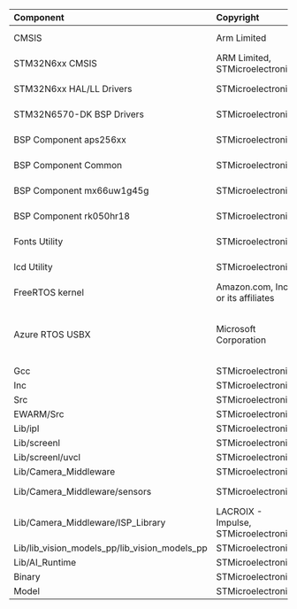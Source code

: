 | Component                                     | Copyright                                 | License                                       |
|:---------                                     |:----------                                |:-------                                       |
| CMSIS                                         | Arm Limited                               | Apache-2.0                                    |
| STM32N6xx CMSIS                               | ARM Limited, STMicroelectronics           | Apache-2.0                                    |
| STM32N6xx HAL/LL Drivers                      | STMicroelectronics                        | BSD-3-Clause                                  |
| STM32N6570-DK BSP Drivers                     | STMicroelectronics                        | BSD-3-Clause                                  |
| BSP Component aps256xx                        | STMicroelectronics                        | BSD-3-Clause                                  |
| BSP Component Common                          | STMicroelectronics                        | BSD-3-Clause                                  |
| BSP Component mx66uw1g45g                     | STMicroelectronics                        | BSD-3-Clause                                  |
| BSP Component rk050hr18                       | STMicroelectronics                        | BSD-3-Clause                                  |
| Fonts Utility                                 | STMicroelectronics                        | BSD-3-Clause                                  |
| lcd Utility                                   | STMicroelectronics                        | BSD-3-Clause                                  |
| FreeRTOS kernel                               | Amazon.com, Inc. or its affiliates        | MIT                                           |
| Azure RTOS USBX                               | Microsoft Corporation                     | Microsoft Software License for Azure RTOS     |
| Gcc                                           | STMicroelectronics                        | SLA0044                                       |
| Inc                                           | STMicroelectronics                        | SLA0044                                       |
| Src                                           | STMicroelectronics                        | SLA0044                                       |
| EWARM/Src                                     | STMicroelectronics                        | SLA0044                                       |
| Lib/ipl                                       | STMicroelectronics                        | SLA0044                                       |
| Lib/screenl                                   | STMicroelectronics                        | SLA0044                                       |
| Lib/screenl/uvcl                              | STMicroelectronics                        | SLA0044                                       |
| Lib/Camera_Middleware                         | STMicroelectronics                        | SLA0044                                       |
| Lib/Camera_Middleware/sensors                 | STMicroelectronics                        | BSD-3-Clause                                  |
| Lib/Camera_Middleware/ISP_Library             | LACROIX - Impulse, STMicroelectronics     | SLA0044                                       |
| Lib/lib_vision_models_pp/lib_vision_models_pp | STMicroelectronics                        | SLA0044                                       |
| Lib/AI_Runtime                                | STMicroelectronics                        | SLA0044                                       |
| Binary                                        | STMicroelectronics                        | SLA0044                                       |
| Model                                         | STMicroelectronics                        | SLA0044                                       |